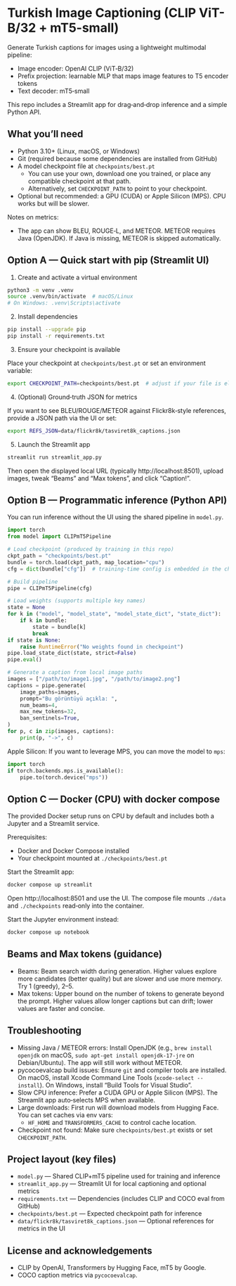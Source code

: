 # Turkish Image Captioning (CLIP ViT-B/32 + mT5-small)

Generate Turkish captions for images using a lightweight multimodal pipeline:
- Image encoder: OpenAI CLIP (ViT‑B/32)
- Prefix projection: learnable MLP that maps image features to T5 encoder tokens
- Text decoder: mT5‑small

This repo includes a Streamlit app for drag‑and‑drop inference and a simple Python API.


## What you’ll need

- Python 3.10+ (Linux, macOS, or Windows)
- Git (required because some dependencies are installed from GitHub)
- A model checkpoint file at `checkpoints/best.pt`
  - You can use your own, download one you trained, or place any compatible checkpoint at that path.
  - Alternatively, set `CHECKPOINT_PATH` to point to your checkpoint.
- Optional but recommended: a GPU (CUDA) or Apple Silicon (MPS). CPU works but will be slower.

Notes on metrics:
- The app can show BLEU, ROUGE‑L, and METEOR. METEOR requires Java (OpenJDK). If Java is missing, METEOR is skipped automatically.


## Option A — Quick start with pip (Streamlit UI)

1) Create and activate a virtual environment

```bash
python3 -m venv .venv
source .venv/bin/activate  # macOS/Linux
# On Windows: .venv\Scripts\activate
```

2) Install dependencies

```bash
pip install --upgrade pip
pip install -r requirements.txt
```

3) Ensure your checkpoint is available

Place your checkpoint at `checkpoints/best.pt` or set an environment variable:

```bash
export CHECKPOINT_PATH=checkpoints/best.pt  # adjust if your file is elsewhere
```

4) (Optional) Ground‑truth JSON for metrics

If you want to see BLEU/ROUGE/METEOR against Flickr8k‑style references, provide a JSON path via the UI or set:

```bash
export REFS_JSON=data/flickr8k/tasviret8k_captions.json
```

5) Launch the Streamlit app

```bash
streamlit run streamlit_app.py
```

Then open the displayed local URL (typically http://localhost:8501), upload images, tweak “Beams” and “Max tokens”, and click “Caption!”.


## Option B — Programmatic inference (Python API)

You can run inference without the UI using the shared pipeline in `model.py`.

```python
import torch
from model import CLIPmT5Pipeline

# Load checkpoint (produced by training in this repo)
ckpt_path = "checkpoints/best.pt"
bundle = torch.load(ckpt_path, map_location="cpu")
cfg = dict(bundle["cfg"])  # training-time config is embedded in the checkpoint

# Build pipeline
pipe = CLIPmT5Pipeline(cfg)

# Load weights (supports multiple key names)
state = None
for k in ("model", "model_state", "model_state_dict", "state_dict"):
	if k in bundle:
		state = bundle[k]
		break
if state is None:
	raise RuntimeError("No weights found in checkpoint")
pipe.load_state_dict(state, strict=False)
pipe.eval()

# Generate a caption from local image paths
images = ["/path/to/image1.jpg", "/path/to/image2.png"]
captions = pipe.generate(
	image_paths=images,
	prompt="Bu görüntüyü açıkla: ",
	num_beams=4,
	max_new_tokens=32,
	ban_sentinels=True,
)
for p, c in zip(images, captions):
	print(p, "->", c)
```

Apple Silicon: If you want to leverage MPS, you can move the model to `mps`:

```python
import torch
if torch.backends.mps.is_available():
	pipe.to(torch.device("mps"))
```


## Option C — Docker (CPU) with docker compose

The provided Docker setup runs on CPU by default and includes both a Jupyter and a Streamlit service.

Prerequisites:
- Docker and Docker Compose installed
- Your checkpoint mounted at `./checkpoints/best.pt`

Start the Streamlit app:

```bash
docker compose up streamlit
```

Open http://localhost:8501 and use the UI. The compose file mounts `./data` and `./checkpoints` read‑only into the container.

Start the Jupyter environment instead:

```bash
docker compose up notebook
```


## Beams and Max tokens (guidance)

- Beams: Beam search width during generation. Higher values explore more candidates (better quality) but are slower and use more memory. Try 1 (greedy), 2–5.
- Max tokens: Upper bound on the number of tokens to generate beyond the prompt. Higher values allow longer captions but can drift; lower values are faster and concise.


## Troubleshooting

- Missing Java / METEOR errors: Install OpenJDK (e.g., `brew install openjdk` on macOS, `sudo apt-get install openjdk-17-jre` on Debian/Ubuntu). The app will still work without METEOR.
- pycocoevalcap build issues: Ensure `git` and compiler tools are installed. On macOS, install Xcode Command Line Tools (`xcode-select --install`). On Windows, install “Build Tools for Visual Studio”.
- Slow CPU inference: Prefer a CUDA GPU or Apple Silicon (MPS). The Streamlit app auto‑selects MPS when available.
- Large downloads: First run will download models from Hugging Face. You can set caches via env vars:
  - `HF_HOME` and `TRANSFORMERS_CACHE` to control cache location.
- Checkpoint not found: Make sure `checkpoints/best.pt` exists or set `CHECKPOINT_PATH`.


## Project layout (key files)

- `model.py` — Shared CLIP+mT5 pipeline used for training and inference
- `streamlit_app.py` — Streamlit UI for local captioning and optional metrics
- `requirements.txt` — Dependencies (includes CLIP and COCO eval from GitHub)
- `checkpoints/best.pt` — Expected checkpoint path for inference
- `data/flickr8k/tasviret8k_captions.json` — Optional references for metrics in the UI


## License and acknowledgements

- CLIP by OpenAI, Transformers by Hugging Face, mT5 by Google.
- COCO caption metrics via `pycocoevalcap`.
